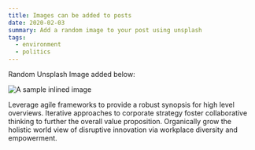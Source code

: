 ```yaml
---
title: Images can be added to posts
date: 2020-02-03
summary: Add a random image to your post using unsplash
tags:
  - environment
  - politics
---
```

Random Unsplash Image added below:

![A sample inlined image](https://source.unsplash.com/random/600x400)

Leverage agile frameworks to provide a robust synopsis for high level overviews. Iterative approaches to corporate strategy foster collaborative thinking to further the overall value proposition. Organically grow the holistic world view of disruptive innovation via workplace diversity and empowerment.
